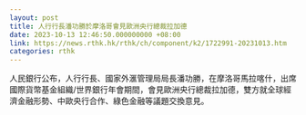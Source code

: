 ```yaml
---
layout: post
title: 人行行長潘功勝於摩洛哥會見歐洲央行總裁拉加德
date: 2023-10-13 12:46:50.000000000 +08:00
link: https://news.rthk.hk/rthk/ch/component/k2/1722991-20231013.htm
categories: rthk
---
```


人民銀行公布，人行行長、國家外滙管理局局長潘功勝，在摩洛哥馬拉喀什，出席國際貨幣基金組織/世界銀行年會期間，會見歐洲央行總裁拉加德，雙方就全球經濟金融形勢、中歐央行合作、綠色金融等議題交換意見。
